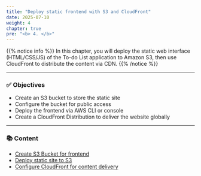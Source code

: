 ```yaml
---
title: "Deploy static frontend with S3 and CloudFront"
date: 2025-07-10
weight: 4
chapter: true
pre: "<b> 4. </b>"
---
```


{{% notice info %}}
In this chapter, you will deploy the static web interface (HTML/CSS/JS) of the To-do List application to Amazon S3, then use CloudFront to distribute the content via CDN.
{{% /notice %}}

---

### ✅ Objectives

- Create an S3 bucket to store the static site
- Configure the bucket for public access
- Deploy the frontend via AWS CLI or console
- Create a CloudFront Distribution to deliver the website globally

---

### 📚 Content

- [Create S3 Bucket for frontend](4.1-setup-s3/)
- [Deploy static site to S3](4.2-deploy-static-site/)
- [Configure CloudFront for content delivery](4.3-setup-cloudfront/)